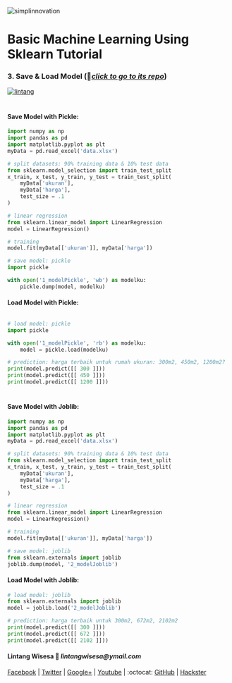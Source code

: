 ![simplinnovation](https://4.bp.blogspot.com/-f7YxPyqHAzY/WJ6VnkvE0SI/AAAAAAAADTQ/0tDQPTrVrtMAFT-q-1-3ktUQT5Il9FGdQCLcB/s350/simpLINnovation1a.png)

# Basic Machine Learning Using Sklearn Tutorial

### __3. Save & Load Model__ (📂[_click to go to its repo_](https://github.com/LintangWisesa/Sklearn_Tutorial_Youtube/tree/master/3%20Save%20%26%20Load%20Model))

[![lintang](https://img.youtube.com/vi/fmsRpDM3Kvk/0.jpg)](https://www.youtube.com/watch?v=fmsRpDM3Kvk)

#

#### Save Model with Pickle:

```python
import numpy as np
import pandas as pd
import matplotlib.pyplot as plt
myData = pd.read_excel('data.xlsx')

# split datasets: 90% training data & 10% test data
from sklearn.model_selection import train_test_split
x_train, x_test, y_train, y_test = train_test_split(
    myData['ukuran'],
    myData['harga'],
    test_size = .1
)

# linear regression
from sklearn.linear_model import LinearRegression
model = LinearRegression()

# training
model.fit(myData[['ukuran']], myData['harga'])

# save model: pickle
import pickle

with open('1_modelPickle', 'wb') as modelku:
    pickle.dump(model, modelku)
```

#### Load Model with Pickle:

```python

# load model: pickle
import pickle

with open('1_modelPickle', 'rb') as modelku:
    model = pickle.load(modelku)

# prediction: harga terbaik untuk rumah ukuran: 300m2, 450m2, 1200m2?
print(model.predict([[ 300 ]]))
print(model.predict([[ 450 ]]))
print(model.predict([[ 1200 ]]))

```

#

#### Save Model with Joblib:

```python
import numpy as np
import pandas as pd
import matplotlib.pyplot as plt
myData = pd.read_excel('data.xlsx')

# split datasets: 90% training data & 10% test data
from sklearn.model_selection import train_test_split
x_train, x_test, y_train, y_test = train_test_split(
    myData['ukuran'],
    myData['harga'],
    test_size = .1
)

# linear regression
from sklearn.linear_model import LinearRegression
model = LinearRegression()

# training
model.fit(myData[['ukuran']], myData['harga'])

# save model: joblib
from sklearn.externals import joblib
joblib.dump(model, '2_modelJoblib')
```

#### Load Model with Joblib:

```python
# load model: joblib
from sklearn.externals import joblib
model = joblib.load('2_modelJoblib')

# prediction: harga terbaik untuk 300m2, 672m2, 2102m2
print(model.predict([[ 300 ]]))
print(model.predict([[ 672 ]]))
print(model.predict([[ 2102 ]]))
```

#### Lintang Wisesa :love_letter: _lintangwisesa@ymail.com_

[Facebook](https://www.facebook.com/lintangbagus) | 
[Twitter](https://twitter.com/Lintang_Wisesa) |
[Google+](https://plus.google.com/u/0/+LintangWisesa1) |
[Youtube](https://www.youtube.com/user/lintangbagus) | 
:octocat: [GitHub](https://github.com/LintangWisesa) |
[Hackster](https://www.hackster.io/lintangwisesa)